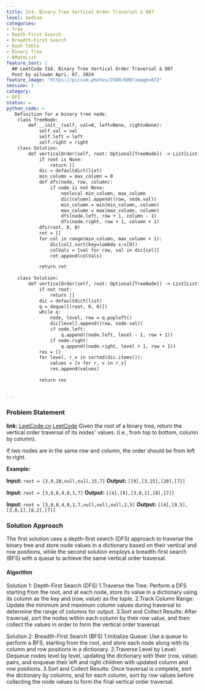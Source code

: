 ```yaml
---
title: 314. Binary Tree Vertical Order Traversal & 987
level: medium
categories:
- Tree
- Depth-First Search
- Breadth-First Search
- Hash Table
- Binary Tree
- AMateList
feature_text: |
  ## LeetCode 314. Binary Tree Vertical Order Traversal & 987
  Post by ailswan Apri. 07, 2024
feature_image: "https://picsum.photos/2560/600?image=872"
session: 1
category:
- DFS
status: ★
python_code: >
   Definition for a binary tree node.
    class TreeNode:
        def __init__(self, val=0, left=None, right=None):
            self.val = val
            self.left = left
            self.right = right
    class Solution:
        def verticalOrder(self, root: Optional[TreeNode]) -> List[List[int]]:
            if root is None:
                return []
            dic = defaultdict(list)
            min_column = max_column = 0
            def dfs(node, row, column):
                if node is not None:
                    nonlocal min_column, max_column
                    dic[column].append((row, node.val))
                    min_column = min(min_column, column)
                    max_column = max(max_column, column)
                    dfs(node.left, row + 1, column - 1)
                    dfs(node.right, row + 1, column + 1)
            dfs(root, 0, 0)
            ret = []
            for col in range(min_column, max_column + 1):
                dic[col].sort(key=lambda x:x[0])
                colVals = [val for row, val in dic[col]]
                ret.append(colVals)

            return ret
    
    class Solution:
        def verticalOrder(self, root: Optional[TreeNode]) -> List[List[int]]:
            if not root:
                return []
            dic = defaultdict(list)
            q = deque([(root, 0, 0)])
            while q:
                node, level, row = q.popleft()
                dic[level].append((row, node.val))
                if node.left:
                    q.append((node.left, level - 1, row + 1))
                if node.right:
                    q.append((node.right, level + 1, row + 1))
            res = []
            for level, r_v in sorted(dic.items()):
                values = [v for r, v in r_v]
                res.append(values)
            
            return res
        

---
```


### Problem Statement
**link:**
[LeetCode.cn](https://leetcode.cn/problems/binary-tree-vertical-order-traversal/)
[LeetCode](https://leetcode.com/binary-tree-vertical-order-traversal/)
Given the root of a binary tree, return the vertical order traversal of its nodes' values. (i.e., from top to bottom, column by column).

If two nodes are in the same row and column, the order should be from left to right.


**Example:**

**Input:** `root = [3,9,20,null,null,15,7]`
**Output:** `[[9],[3,15],[20],[7]]`

**Input:** `root = [3,9,8,4,0,1,7]`
**Output:** `[[4],[9],[3,0,1],[8],[7]]`

**Input:** `root = [3,9,8,4,0,1,7,null,null,null,2,5]`
**Output:** `[[4],[9,5],[3,0,1],[8,2],[7]]`
 
### Solution Approach
The first solution uses a depth-first search (DFS) approach to traverse the binary tree and store node values in a dictionary based on their vertical and row positions, while the second solution employs a breadth-first search (BFS) with a queue to achieve the same vertical order traversal.

#### Algorithm
 
Solution 1: Depth-First Search (DFS)
1.Traverse the Tree: Perform a DFS starting from the root, and at each node, store its value in a dictionary using its column as the key and (row, value) as the tuple.
2.Track Column Range: Update the minimum and maximum column values during traversal to determine the range of columns for output.
3.Sort and Collect Results: After traversal, sort the nodes within each column by their row value, and then collect the values in order to form the vertical order traversal.

Solution 2: Breadth-First Search (BFS)
1.Initialize Queue: Use a queue to perform a BFS, starting from the root, and store each node along with its column and row positions in a dictionary.
2.Traverse Level by Level: Dequeue nodes level by level, updating the dictionary with their (row, value) pairs, and enqueue their left and right children with updated column and row positions.
3.Sort and Collect Results: Once traversal is complete, sort the dictionary by columns, and for each column, sort by row values before collecting the node values to form the final vertical order traversal.